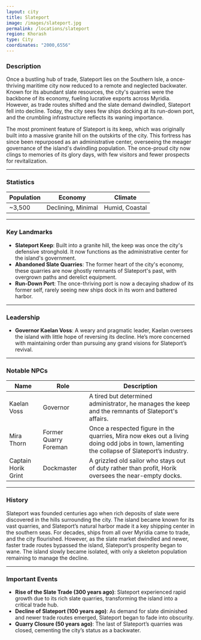 ```yaml
---
layout: city
title: Slateport
image: /images/slateport.jpg
permalink: /locations/slateport
region: Khorash
type: City
coordinates: "2000,6556"
---
```


### Description

Once a bustling hub of trade, Slateport lies on the Southern Isle, a once-thriving maritime city now reduced to a remote and neglected backwater. Known for its abundant slate resources, the city's quarries were the backbone of its economy, fueling lucrative exports across Myridia. However, as trade routes shifted and the slate demand dwindled, Slateport fell into decline. Today, the city sees few ships docking at its run-down port, and the crumbling infrastructure reflects its waning importance.

The most prominent feature of Slateport is its keep, which was originally built into a massive granite hill on the outskirts of the city. This fortress has since been repurposed as an administrative center, overseeing the meager governance of the island's dwindling population. The once-proud city now clings to memories of its glory days, with few visitors and fewer prospects for revitalization.

---

### Statistics

| Population     | Economy           | Climate          |
|----------------|-------------------|------------------|
| ~3,500         | Declining, Minimal | Humid, Coastal   |

---

### Key Landmarks

- **Slateport Keep**: Built into a granite hill, the keep was once the city's defensive stronghold. It now functions as the administrative center for the island's government.
- **Abandoned Slate Quarries**: The former heart of the city's economy, these quarries are now ghostly remnants of Slateport's past, with overgrown paths and derelict equipment.
- **Run-Down Port**: The once-thriving port is now a decaying shadow of its former self, rarely seeing new ships dock in its worn and battered harbor.

---

### Leadership

- **Governor Kaelan Voss**: A weary and pragmatic leader, Kaelan oversees the island with little hope of reversing its decline. He’s more concerned with maintaining order than pursuing any grand visions for Slateport’s revival.

---

### Notable NPCs

| Name             | Role                         | Description                                               |
|------------------|------------------------------|-----------------------------------------------------------|
| Kaelan Voss      | Governor                      | A tired but determined administrator, he manages the keep and the remnants of Slateport's affairs. |
| Mira Thorn       | Former Quarry Foreman         | Once a respected figure in the quarries, Mira now ekes out a living doing odd jobs in town, lamenting the collapse of Slateport’s industry. |
| Captain Horik Grint | Dockmaster                   | A grizzled old sailor who stays out of duty rather than profit, Horik oversees the near-empty docks. |

---

### History

Slateport was founded centuries ago when rich deposits of slate were discovered in the hills surrounding the city. The island became known for its vast quarries, and Slateport’s natural harbor made it a key shipping center in the southern seas. For decades, ships from all over Myridia came to trade, and the city flourished. However, as the slate market dwindled and newer, faster trade routes bypassed the island, Slateport’s prosperity began to wane. The island slowly became isolated, with only a skeleton population remaining to manage the decline.

---

### Important Events

- **Rise of the Slate Trade (300 years ago)**: Slateport experienced rapid growth due to its rich slate quarries, transforming the island into a critical trade hub.
- **Decline of Slateport (100 years ago)**: As demand for slate diminished and newer trade routes emerged, Slateport began to fade into obscurity.
- **Quarry Closure (50 years ago)**: The last of Slateport’s quarries was closed, cementing the city’s status as a backwater.
